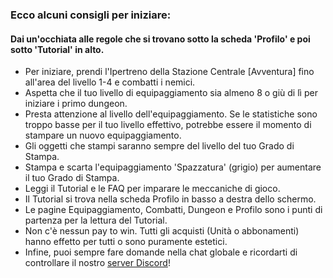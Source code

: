 ### Ecco alcuni consigli per iniziare:

#### Dai un'occhiata alle regole che si trovano sotto la scheda 'Profilo' e poi sotto 'Tutorial' in alto.

* Per iniziare, prendi l'Ipertreno della Stazione Centrale [Avventura] fino all'area del livello 1-4 e combatti i nemici.
* Aspetta che il tuo livello di equipaggiamento sia almeno 8 o giù di lì per iniziare i primo dungeon.
* Presta attenzione al livello dell'equipaggiamento. Se le statistiche sono troppo basse per il tuo livello effettivo, potrebbe essere il momento di stampare un nuovo equipaggiamento.
* Gli oggetti che stampi saranno sempre del livello del tuo Grado di Stampa.
* Stampa e scarta l'equipaggiamento 'Spazzatura' (grigio) per aumentare il tuo Grado di Stampa.
* Leggi il Tutorial e le FAQ per imparare le meccaniche di gioco.
* Il Tutorial si trova nella scheda Profilo in basso a destra dello schermo.
* Le pagine Equipaggiamento, Combatti, Dungeon e Profilo sono i punti di partenza per la lettura del Tutorial.
* Non c'è nessun pay to win. Tutti gli acquisti (Unità o abbonamenti) hanno effetto per tutti o sono puramente estetici.
* Infine, puoi sempre fare domande nella chat globale e ricordarti di controllare il nostro [server Discord](https://discord.gg/JREx8xz)!